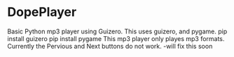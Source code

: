 # DopePlayer
Basic Python mp3 player using Guizero.
This uses guizero, and pygame. 
pip install guizero
pip install pygame
This mp3 player only playes mp3 formats.
Currently the Pervious and Next buttons do not work. 
 -will fix this soon
